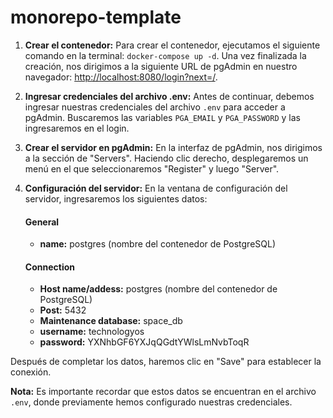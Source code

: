 # monorepo-template

1. **Crear el contenedor:** Para crear el contenedor, ejecutamos el siguiente comando en la terminal: `docker-compose up -d`. Una vez finalizada la creación, nos dirigimos a la siguiente URL de pgAdmin en nuestro navegador: [http://localhost:8080/login?next=/](http://localhost:8080/login?next=/).

2. **Ingresar credenciales del archivo .env:** Antes de continuar, debemos ingresar nuestras credenciales del archivo `.env` para acceder a pgAdmin. Buscaremos las variables `PGA_EMAIL` y `PGA_PASSWORD` y las ingresaremos en el login.

3. **Crear el servidor en pgAdmin:** En la interfaz de pgAdmin, nos dirigimos a la sección de "Servers". Haciendo clic derecho, desplegaremos un menú en el que seleccionaremos "Register" y luego "Server".

4. **Configuración del servidor:** En la ventana de configuración del servidor, ingresaremos los siguientes datos:

   #### General
    - **name:** postgres (nombre del contenedor de PostgreSQL)

   #### Connection
    - **Host name/addess:** postgres (nombre del contenedor de PostgreSQL)
    - **Post:** 5432
    - **Maintenance database:** space_db
    - **username:** technologyos
    - **password:** YXNhbGF6YXJqQGdtYWlsLmNvbToqR

Después de completar los datos, haremos clic en "Save" para establecer la conexión.

**Nota:** Es importante recordar que estos datos se encuentran en el archivo `.env`, donde previamente hemos configurado nuestras credenciales.
